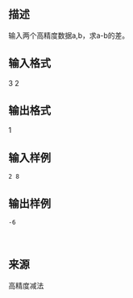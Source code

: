 ## 描述

输入两个高精度数据a,b，求a-b的差。

## 输入格式

3 2 

## 输出格式

1

## 输入样例

```plaintext
2 8 
```

## 输出样例

```plaintext
-6
```



 

## 来源

高精度减法

